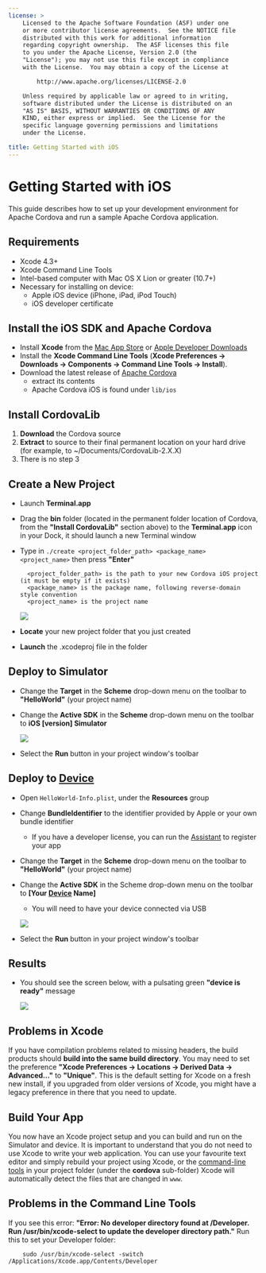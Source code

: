 ```yaml
---
license: >
    Licensed to the Apache Software Foundation (ASF) under one
    or more contributor license agreements.  See the NOTICE file
    distributed with this work for additional information
    regarding copyright ownership.  The ASF licenses this file
    to you under the Apache License, Version 2.0 (the
    "License"); you may not use this file except in compliance
    with the License.  You may obtain a copy of the License at

        http://www.apache.org/licenses/LICENSE-2.0

    Unless required by applicable law or agreed to in writing,
    software distributed under the License is distributed on an
    "AS IS" BASIS, WITHOUT WARRANTIES OR CONDITIONS OF ANY
    KIND, either express or implied.  See the License for the
    specific language governing permissions and limitations
    under the License.

title: Getting Started with iOS
---
```


Getting Started with iOS
========================

This guide describes how to set up your development environment for Apache Cordova and run a sample Apache Cordova application.

Requirements
------------
- Xcode 4.3+
- Xcode Command Line Tools 
- Intel-based computer with Mac OS X Lion or greater (10.7+)
- Necessary for installing on device:
    - Apple iOS device (iPhone, iPad, iPod Touch)
    - iOS developer certificate

Install the iOS SDK and Apache Cordova
----------------------------------

- Install **Xcode** from the [Mac App Store](http://itunes.apple.com/us/app/xcode/id497799835?mt=12) or [Apple Developer Downloads](http://developer.apple.com/downloads)
- Install the **Xcode Command Line Tools** (**Xcode Preferences -> Downloads -> Components -> Command Line Tools -> Install**).
- Download the latest release of [Apache Cordova](http://phonegap.com/download)
    - extract its contents
    - Apache Cordova iOS is found under `lib/ios`


Install CordovaLib 
------------------

1. **Download** the Cordova source
2. **Extract** to source to their final permanent location on your hard drive (for example, to ~/Documents/CordovaLib-2.X.X)
3. There is no step 3

Create a New Project
--------------------

- Launch **Terminal.app**
- Drag the **bin** folder (located in the permanent folder location of Cordova, from the **"Install CordovaLib"** section above) to the **Terminal.app** icon in your Dock, it should launch a new Terminal window
- Type in `./create <project_folder_path> <package_name> <project_name>` then press **"Enter"**

        <project_folder_path> is the path to your new Cordova iOS project (it must be empty if it exists)
        <package_name> is the package name, following reverse-domain style convention
        <project_name> is the project name
        
    ![](img/guide/platforms/ios/bin_create_project.png)


- **Locate** your new project folder that you just created
- **Launch** the .xcodeproj file in the folder

    
Deploy to Simulator
-------------------

- Change the **Target** in the **Scheme** drop-down menu on the toolbar to **"HelloWorld"** (your project name)
- Change the **Active SDK** in the **Scheme** drop-down menu on the toolbar to **iOS [version] Simulator**

    ![](img/guide/platforms/ios/active_scheme_simulator.png)

- Select the **Run** button in your project window's toolbar

Deploy to [Device](../../../cordova/device/device.html)
----------------

- Open `HelloWorld-Info.plist`, under the **Resources** group
- Change **BundleIdentifier** to the identifier provided by Apple or your own bundle identifier
    - If you have a developer license, you can run the [Assistant](http://developer.apple.com/iphone/manage/overview/index.action) to register your app
- Change the **Target** in the **Scheme** drop-down menu on the toolbar to **"HelloWorld"** (your project name)
- Change the **Active SDK** in the Scheme drop-down menu on the toolbar to **[Your [Device](../../../cordova/device/device.html) Name]**
    - You will need to have your device connected via USB

    ![](img/guide/platforms/ios/active_scheme_device.png)
    
- Select the **Run** button in your project window's toolbar

Results
----------------
- You should see the screen below, with a pulsating green **"device is ready"** message

    ![](img/guide/platforms/ios/HelloWorldStandard.png)
    
Problems in Xcode
----------------
If you have compilation problems related to missing headers, the build products should **build into the same build directory**. You may need to set the preference **"Xcode Preferences -> Locations -> Derived Data -> Advanced…"** to **"Unique"**. This is the default setting for Xcode on a fresh new install, if you upgraded from older versions of Xcode, you might have a legacy preference in there that you need to update.


Build Your App
--------------

You now have an Xcode project setup and you can build and run on the Simulator and device.
It is important to understand that you do not need to use Xcode to write your web application.
You can use your favourite text editor and simply rebuild your project using Xcode, or the [command-line tools](guide_command-line_index.md.html#Command-Line%20Usage) in your project folder (under the **cordova** sub-folder)
Xcode will automatically detect the files that are changed in `www`.

Problems in the Command Line Tools
----------------
If you see this error: **"Error: No developer directory found at /Developer. Run /usr/bin/xcode-select to update the developer directory path."** Run this to set your Developer folder:

        sudo /usr/bin/xcode-select -switch /Applications/Xcode.app/Contents/Developer
